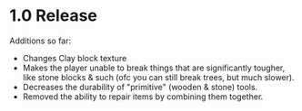 # 1.0 Release

Additions so far:

+ Changes Clay block texture
+ Makes the player unable to break things that are significantly tougher,
 like stone blocks & such (ofc you can still break trees, but much slower).
+ Decreases the durability of "primitive" (wooden & stone) tools.
+ Removed the ability to repair items by combining them together.
